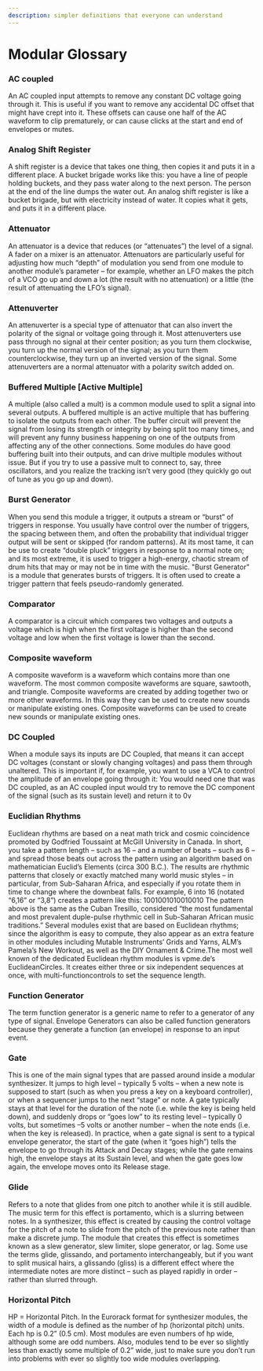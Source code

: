 ```yaml
---
description: simpler definitions that everyone can understand
---
```


# Modular Glossary

### AC coupled

An AC coupled input attempts to remove any constant DC voltage going through it. This is useful if you want to remove any accidental DC offset that might have crept into it. These offsets can cause one half of the AC waveform to clip prematurely, or can cause clicks at the start and end of envelopes or mutes.

### Analog Shift Register

A shift register is a device that takes one thing, then copies it and puts it in a different place. A bucket brigade works like this: you have a line of people holding buckets, and they pass water along to the next person. The person at the end of the line dumps the water out. An analog shift register is like a bucket brigade, but with electricity instead of water. It copies what it gets, and puts it in a different place.

### Attenuator

An attenuator is a device that reduces (or “attenuates”) the level of a signal. A fader on a mixer is an attenuator. Attenuators are particularly useful for adjusting how much “depth” of modulation you send from one module to another module’s parameter – for example, whether an LFO makes the pitch of a VCO go up and down a lot (the result with no attenuation) or a little (the result of attenuating the LFO’s signal).

### Attenuverter

An attenuverter is a special type of attenuator that can also invert the polarity of the signal or voltage going through it. Most attenuverters use pass through no signal at their center position; as you turn them clockwise, you turn up the normal version of the signal; as you turn them counterclockwise, they turn up an inverted version of the signal. Some attenuverters are a normal attenuator with a polarity switch added on.

### Buffered Multiple \[Active Multiple]&#x20;

A multiple (also called a mult) is a common module used to split a signal into several outputs. A buffered multiple is an active multiple that has buffering to isolate the outputs from each other. The buffer circuit will prevent the signal from losing its strength or integrity by being split too many times, and will prevent any funny business happening on one of the outputs from affecting any of the other connections. Some modules do have good buffering built into their outputs, and can drive multiple modules without issue. But if you try to use a passive mult to connect to, say, three oscillators, and you realize the tracking isn’t very good (they quickly go out of tune as you go up and down).

### Burst Generator&#x20;

When you send this module a trigger, it outputs a stream or “burst” of triggers in response. You usually have control over the number of triggers, the spacing between them, and often the probability that individual trigger output will be sent or skipped (for random patterns). At its most tame, it can be use to create “double pluck” triggers in response to a normal note on; and its most extreme, it is used to trigger a high-energy, chaotic stream of drum hits that may or may not be in time with the music. "Burst Generator" is a module that generates bursts of triggers. It is often used to create a trigger pattern that feels pseudo-randomly generated.

### Comparator&#x20;

A comparator is a circuit which compares two voltages and outputs a voltage which is high when the first voltage is higher than the second voltage and low when the first voltage is lower than the second.&#x20;

### Composite waveform&#x20;

A composite waveform is a waveform which contains more than one waveform. The most common composite waveforms are square, sawtooth, and triangle. Composite waveforms are created by adding together two or more other waveforms. In this way they can be used to create new sounds or manipulate existing ones. Composite waveforms can be used to create new sounds or manipulate existing ones.

### DC Coupled&#x20;

When a module says its inputs are DC Coupled, that means it can accept DC voltages (constant or slowly changing voltages) and pass them through unaltered. This is important if, for example, you want to use a VCA to control the amplitude of an envelope going through it: You would need one that was DC coupled, as an AC coupled input would try to remove the DC component of the signal (such as its sustain level) and return it to 0v

### Euclidian Rhythms&#x20;

Euclidean rhythms are based on a neat math trick and cosmic coincidence promoted by Godfried Toussaint at McGill University in Canada. In short, you take a pattern length – such as 16 – and a number of beats – such as 6 – and spread those beats out across the pattern using an algorithm based on mathematician Euclid’s Elements (circa 300 B.C.). The results are rhythmic patterns that closely or exactly matched many world music styles – in particular, from Sub-Saharan Africa, and especially if you rotate them in time to change where the downbeat falls. For example, 6 into 16 (notated “6,16” or “3,8”) creates a pattern like this: 1001001010010010 The pattern above is the same as the Cuban Tresillo, considered “the most fundamental and most prevalent duple-pulse rhythmic cell in Sub-Saharan African music traditions.” Several modules exist that are based on Euclidean rhythms; since the algorithm is easy to compute, they also appear as an extra feature in other modules including Mutable Instruments’ Grids and Yarns, ALM’s Pamela’s New Workout, as well as the DIY Ornament & Crime.The most well known of the dedicated Euclidean rhythm modules is vpme.de’s EuclideanCircles. It creates either three or six independent sequences at once, with multi-functioncontrols to set the sequence length.

### Function Generator&#x20;

The term function generator is a generic name to refer to a generator of any type of signal. Envelope Generators can also be called function generators because they generate a function (an envelope) in response to an input event.

### Gate&#x20;

This is one of the main signal types that are passed around inside a modular synthesizer. It jumps to high level – typically 5 volts – when a new note is supposed to start (such as when you press a key on a keyboard controller), or when a sequencer jumps to the next “stage” or note. A gate typically stays at that level for the duration of the note (i.e. while the key is being held down), and suddenly drops or “goes low” to its resting level – typically 0 volts, but sometimes –5 volts or another number – when the note ends (i.e. when the key is released). In practice, when a gate signal is sent to a typical envelope generator, the start of the gate (when it “goes high”) tells the envelope to go through its Attack and Decay stages; while the gate remains high, the envelope stays at its Sustain level, and when the gate goes low again, the envelope moves onto its Release stage.&#x20;

### Glide&#x20;

Refers to a note that glides from one pitch to another while it is still audible. The music term for this effect is portamento, which is a slurring between notes. In a synthesizer, this effect is created by causing the control voltage for the pitch of a note to slide from the pitch of the previous note rather than make a discrete jump. The module that creates this effect is sometimes known as a slew generator, slew limiter, slope generator, or lag. Some use the terms glide, glissando, and portamento interchangeably, but if you want to split musical hairs, a glissando (gliss) is a different effect where the intermediate notes are more distinct – such as played rapidly in order – rather than slurred through.&#x20;

### Horizontal Pitch&#x20;

HP = Horizontal Pitch. In the Eurorack format for synthesizer modules, the width of a module is defined as the number of hp (horizontal pitch) units. Each hp is 0.2” (0.5 cm). Most modules are even numbers of hp wide, although some are odd numbers. Also, modules tend to be ever so slightly less than exactly some multiple of 0.2” wide, just to make sure you don’t run into problems with ever so slightly too wide modules overlapping.

